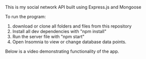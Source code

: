 This is my social network API built using Express.js and Mongoose

To run the program: 
1. download or clone all folders and files from this repository
2. Install all dev dependencies with "npm install"
3. Run the server file with "npm start"
4. Open Insomnia to view or change database data points.

Below is a video demonstrating functionality of the app.

